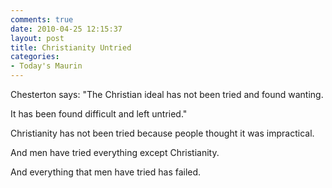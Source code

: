 ```yaml
---
comments: true
date: 2010-04-25 12:15:37
layout: post
title: Christianity Untried
categories:
- Today's Maurin
---
```


Chesterton says:
"The Christian ideal
has not been tried
and found wanting.

It has been found difficult
and left untried."

Christianity has not been tried
because people thought
it was impractical.

And men have tried everything
except Christianity.

And everything
that men have tried
has failed.
